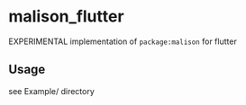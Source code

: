 # malison_flutter

EXPERIMENTAL implementation of `package:malison` for flutter

## Usage
see  Example/ directory
